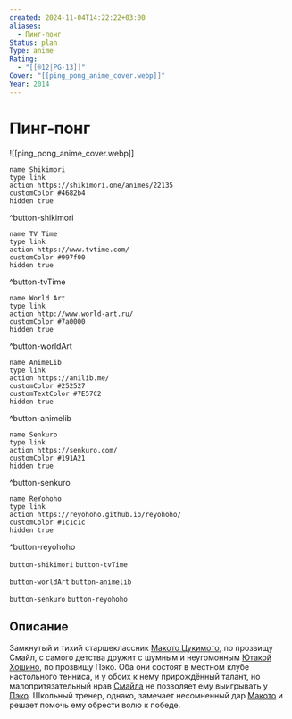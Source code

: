 ```yaml
---
created: 2024-11-04T14:22:22+03:00
aliases:
  - Пинг-понг
Status: plan
Type: anime
Rating:
  - "[[®️12|PG-13]]"
Cover: "[[ping_pong_anime_cover.webp]]"
Year: 2014
---
```


# Пинг-понг

![[ping_pong_anime_cover.webp]]

```button
name Shikimori
type link
action https://shikimori.one/animes/22135
customColor #4682b4
hidden true
```
^button-shikimori

```button
name TV Time
type link
action https://www.tvtime.com/
customColor #997f00
hidden true
```
^button-tvTime

```button
name World Art
type link
action http://www.world-art.ru/
customColor #7a0000
hidden true
```
^button-worldArt

```button
name AnimeLib
type link
action https://anilib.me/
customColor #252527
customTextColor #7E57C2
hidden true
```
^button-animelib

```button
name Senkuro
type link
action https://senkuro.com/
customColor #191A21
hidden true
```
^button-senkuro

```button
name ReYohoho
type link
action https://reyohoho.github.io/reyohoho/
customColor #1c1c1c
hidden true
```
^button-reyohoho

`button-shikimori` `button-tvTime`

`button-worldArt` `button-animelib`

`button-senkuro` `button-reyohoho`

## Описание

Замкнутый и тихий старшеклассник [Макото Цукимото](https://shikimori.one/characters/20325-makoto-tsukimoto), по прозвищу Смайл, с самого детства дружит с шумным и неугомонным [Ютакой Хошино](https://shikimori.one/characters/20326-yutaka-hoshino), по прозвищу Пэко. Оба они состоят в местном клубе настольного тенниса, и у обоих к нему прирождённый талант, но малопритязательный нрав [Смайла](https://shikimori.one/characters/20325-makoto-tsukimoto) не позволяет ему выигрывать у [Пэко](https://shikimori.one/characters/20326-yutaka-hoshino). Школьный тренер, однако, замечает несомненный дар [Макото](https://shikimori.one/characters/20325-makoto-tsukimoto) и решает помочь ему обрести волю к победе.

